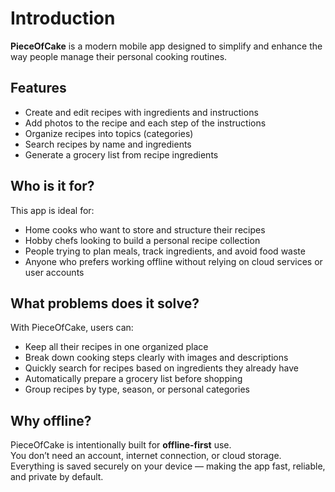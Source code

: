 # Introduction

**PieceOfCake** is a modern mobile app designed to simplify and enhance the way people manage their personal cooking routines.

## Features

- Create and edit recipes with ingredients and instructions
- Add photos to the recipe and each step of the instructions
- Organize recipes into topics (categories)
- Search recipes by name and ingredients
- Generate a grocery list from recipe ingredients

## Who is it for?

This app is ideal for:

- Home cooks who want to store and structure their recipes
- Hobby chefs looking to build a personal recipe collection
- People trying to plan meals, track ingredients, and avoid food waste
- Anyone who prefers working offline without relying on cloud services or user accounts

## What problems does it solve?

With PieceOfCake, users can:

- Keep all their recipes in one organized place
- Break down cooking steps clearly with images and descriptions
- Quickly search for recipes based on ingredients they already have
- Automatically prepare a grocery list before shopping
- Group recipes by type, season, or personal categories

## Why offline?

PieceOfCake is intentionally built for **offline-first** use.  
You don’t need an account, internet connection, or cloud storage.  
Everything is saved securely on your device — making the app fast, reliable, and private by default.
